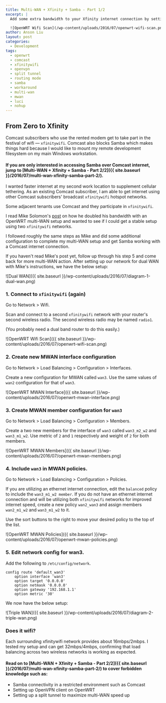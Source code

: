 ```yaml
---
title: Multi-WAN + Xfinity + Samba - Part 1/2
excerpt: |
  Add some extra bandwidth to your Xfinity internet connection by setting up Multi-WAN on your router. 

  ![OpenWRT Wifi Scan](/wp-content/uploads/2016/07/openwrt-wifi-scan.png)
author: Anson Liu
layout: post
categories:
  - Development
tags:
  - openwrt
  - comcast
  - xfinitywifi
  - openvpn
  - split tunnel
  - routing mode
  - samba
  - workaround
  - multi-wan
  - mwan
  - luci
  - nohup
---
```


## From Zero to Xfinity

Comcast subscribers who use the rented modem get to take part in the festival of wifi — `xfinitywifi`. Comcast also blocks Samba which makes things hard because I would like to mount my remote development filesystem on my main Windows workstation. 

#### If you are only interested in accessing Samba over Comcast internet, jump to [Multi-WAN + Xfinity + Samba - Part 2/2]({{ site.baseurl }}/2016/07/multi-wan-xfinity-samba-part-2/).

I wanted faster internet at my second work location to supplement cellular tethering. As an existing Comcast subscriber, I am able to get internet using other Comcast subscribers' broadcast `xfinitywifi` hotspot networks. 

Some adjacent tenants use Comcast and they participate in `xfinitywifi`. 

I read Mike Solomon's [post](https://msol.io/blog/tech/how-i-doubled-my-internet-speed-with-openwrt/) on how he doubled his bandwidth with an OpenWRT multi-WAN setup and wanted to see if I could get a stable setup using two `xfinitywifi` networks. 

I followed roughly the same steps as Mike and did some additional configuration to complete my multi-WAN setup and get Samba working with a Comcast internet connection. 

If you haven't read Mike's post yet, follow up through his step 5 and come back for more multi-WAN action. After setting up our network for dual WAN with Mike's instructions, we have the below setup: 

![Dual WAN]({{ site.baseurl }}/wp-content/uploads/2016/07/diagram-1-dual-wan.png)

### 1. Connect to `xfinitywifi` (again)

Go to Network > Wifi. 

Scan and connect to a second `xfinitywifi` network with your router's second wireless radio. 
The second wireless radio may be named `radio1`. 

(You probably need a dual band router to do this easily.)

![OpenWRT Wifi Scan]({{ site.baseurl }}/wp-content/uploads/2016/07/openwrt-wifi-scan.png)

### 2. Create new MWAN interface configuration

Go to Network > Load Balancing > Configuration > Interfaces.

Create a new configuration for MWAN called `wan3`. 
Use the same values of `wan2` configuration for that of `wan3`. 

![OpenWRT MWAN Interface]({{ site.baseurl }}/wp-content/uploads/2016/07/openwrt-mwan-interface.png)

### 3. Create MWAN member configuration for `wan3`

Go to Network > Load Balancing > Configuration > Members.

Create a two new members for the interface of `wan3` called `wan3_m2_w2` and `wan3_m1_w2`.
Use metric of `2` and `1` respectively and weight of `2` for both members. 

![OpenWRT MWAN Members]({{ site.baseurl }}/wp-content/uploads/2016/07/openwrt-mwan-members.png)

### 4. Include `wan3` in MWAN policies.

Go to Network > Load Balancing > Configuration > Policies.

If you are utilizing an ethernet internet connection, edit the `balanced` policy to include the `wan3_m1_w2 member`. 
If you do not have an ethernet internet connection and will be utilizing both `xfinitywifi` networks for improved internet speed, create a new policy `wan2_wan3` and assign members `wan2_m1_w2` and `wan3_m1_w2` to it. 

Use the sort buttons to the right to move your desired policy to the top of the list. 

![OpenWRT MWAN Policies]({{ site.baseurl }}/wp-content/uploads/2016/07/openwrt-mwan-policies.png)

### 5. Edit network config for wan3.

Add the following to `/etc/config/network`.

```
config route 'default_wan3'
	option interface 'wan3'
	option target '0.0.0.0'
	option netmask '0.0.0.0'
	option gateway '192.168.1.1'
	option metric '30'
```

We now have the below setup:

![Triple WAN]({{ site.baseurl }}/wp-content/uploads/2016/07/diagram-2-triple-wan.png)

### Does it wifi?

Each surrounding xfinitywifi network provides about 16mbps/2mbps. I tested my setup and can get 32mbps/4mbps, confirming that load balancing across two wireless networks is working as expected. 

#### Read on to [Multi-WAN + Xfinity + Samba - Part 2/2]({{ site.baseurl }}/2016/07/multi-wan-xfinity-samba-part-2/) to cover forbidden knowledge such as:

- Samba connectivity in a restricted environment such as Comcast
- Setting up OpenVPN client on OpenWRT
- Setting up a split tunnel to maximize multi-WAN speed up